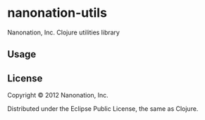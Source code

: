 # nanonation-utils

Nanonation, Inc. Clojure utilities library

## Usage



## License

Copyright © 2012 Nanonation, Inc.

Distributed under the Eclipse Public License, the same as Clojure.
